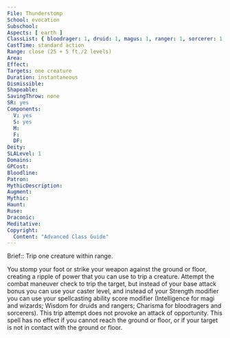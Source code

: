 ```yaml
---
File: Thunderstomp
School: evocation
Subschool: 
Aspects: [ earth ]
ClassList: { bloodrager: 1, druid: 1, magus: 1, ranger: 1, sorcerer: 1, wizard: 1 }
CastTime: standard action
Range: close (25 + 5 ft./2 levels)
Area: 
Effect: 
Targets: one creature
Duration: instantaneous
Dismissible: 
Shapeable: 
SavingThrow: none
SR: yes
Components:
  V: yes
  S: yes
  M: 
  F: 
  DF: 
Deity: 
SLALevel: 1
Domains: 
GPCost: 
Bloodline: 
Patron: 
MythicDescription: 
Augment: 
Mythic: 
Haunt: 
Ruse: 
Draconic: 
Meditative: 
Copyright:
  Content: "Advanced Class Guide"
---
```

Brief:: Trip one creature within range.

You stomp your foot or strike your weapon against the ground or floor, creating a ripple of power that you can use to trip a creature. Attempt the combat maneuver check to trip the target, but instead of your base attack bonus you can use your caster level, and instead of your Strength modifier you can use your spellcasting ability score modifier (Intelligence for magi and wizards; Wisdom for druids and rangers; Charisma for bloodragers and sorcerers). This trip attempt does not provoke an attack of opportunity. This spell has no effect if you cannot reach the ground or floor, or if your target is not in contact with the ground or floor.
